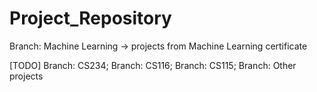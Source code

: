 # Project_Repository
Branch: Machine Learning -> projects from Machine Learning certificate

[TODO]
Branch: CS234;
Branch: CS116;
Branch: CS115;
Branch: Other projects
